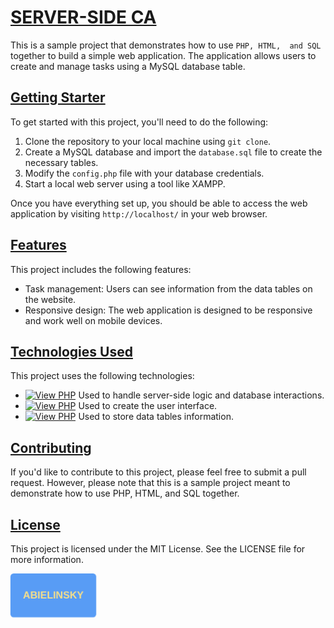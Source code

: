 # <a href="#" class="button">SERVER-SIDE CA</a>



This is a sample project that demonstrates how to use `PHP, HTML, 
and SQL` together to build a simple web application. 
The application allows users to create and manage tasks using a 
MySQL database table.

## <a href="#" class="button big">Getting Starter</a>

To get started with this project, you'll need to do the following:

1. Clone the repository to your local machine using `git clone`.
2. Create a MySQL database and import the `database.sql` file to 
create the necessary tables.
3. Modify the `config.php` file with your database credentials.
4. Start a local web server using a tool like XAMPP.

Once you have everything set up, you should be able to 
access the web application by visiting `http://localhost/` 
in your web browser.

## <a href="#" class="button big">Features</a>

This project includes the following features:

- Task management: Users can see information from the data 
tables on the website.
- Responsive design: The web application is designed to be 
responsive and work well on mobile devices.

## <a href="#" class="button big">Technologies Used </a>

This project uses the following technologies:



- [![View PHP](https://img.shields.io/badge/PHP:-blue.svg)]() Used to handle server-side logic and database interactions.
- [![View PHP](https://img.shields.io/badge/HTML/CSS:-blue.svg)]() Used to create the user interface.
- [![View PHP](https://img.shields.io/badge/MySQL:-blue.svg)]() Used to store data tables information.

## <a href="#" class="button big">Contributing</a>

If you'd like to contribute to this project, please feel 
free to submit a pull request. 
However, please note that this is a sample project 
meant to demonstrate how to use PHP, HTML, and SQL together.

## <a href="#" class="button big">License</a>

This project is licensed under the MIT License. 
See the LICENSE file for more information.

<style>
  .text-green {
    color: #F8E089;
  }
  .button-motion {
    display: inline-block;
    padding: 10px 20px;
    font-size: 16px;
    font-weight: bold;
    text-align: center;
    color: white;
    background-color: #589cf5;
    border: none;
    border-radius: 5px;
    animation: button-pulse 1s ease-in-out infinite;
  }
  @keyframes button-pulse {
    0% {
      transform: scale(1);
    }
    50% {
      transform: scale(1.05);
    }
    100% {
      transform: scale(1);
    }
  }
</style>

<button class="button-motion">
  <p class="text-green">ABIELINSKY</p>
</button>


